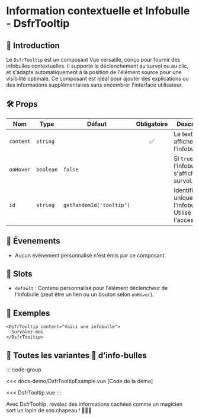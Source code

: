 # Information contextuelle et Infobulle - DsfrTooltip

## 🌟 Introduction

Le `DsfrTooltip` est un composant Vue versatile, conçu pour fournir des infobulles contextuelles. Il supporte le déclenchement au survol ou au clic, et s'adapte automatiquement à la position de l'élément source pour une visibilité optimale. Ce composant est idéal pour ajouter des explications ou des informations supplémentaires sans encombrer l'interface utilisateur.

## 🛠️ Props

| Nom        | Type      | Défaut               | Obligatoire | Description                                                 |
|------------|-----------|----------------------|:-----------:|-------------------------------------------------------------|
| `content`  | `string`  |                      | ✅          | Le texte à afficher dans l'infobulle.                       |
| `onHover`  | `boolean` | `false`              |             | Si `true`, l'infobulle s'affiche au survol.                 |
| `id`       | `string`  | `getRandomId('tooltip')` |         | Identifiant unique pour l'infobulle. Utilisé pour l'accessibilité. |

## 📡 Évenements

- Aucun événement personnalisé n'est émis par ce composant.

## 🧩 Slots

- `default` : Contenu personnalisé pour l'élément déclencheur de l'infobulle (peut être un lien ou un bouton selon `onHover`).

## 📝 Exemples

```vue
<DsfrTooltip content="Voici une infobulle">
  Survolez-moi
</DsfrTooltip>
```

## 📝 Toutes les variantes 🌈 d’info-bulles

::: code-group

<Story data-title="Démo" min-h="300px">
  <DsfrTooltipExample />
</Story>

<<< docs-demo/DsfrTooltipExample.vue [Code de la démo]

<<< DsfrTooltip.vue
:::

Avec DsfrTooltip, révélez des informations cachées comme un magicien sort un lapin de son chapeau ! 🎩🐇✨

<script setup lang="ts">
import DsfrTooltipExample from './docs-demo/DsfrTooltipExample.vue'
</script>
